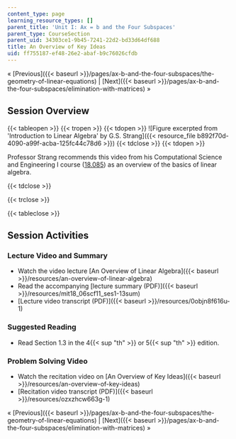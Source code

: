 ```yaml
---
content_type: page
learning_resource_types: []
parent_title: 'Unit I: Ax = b and the Four Subspaces'
parent_type: CourseSection
parent_uid: 34303ce1-9b45-7241-22d2-bd33d64df688
title: An Overview of Key Ideas
uid: ff755187-ef48-26e2-abaf-b9c76026cfdb
---
```


« [Previous]({{< baseurl >}}/pages/ax-b-and-the-four-subspaces/the-geometry-of-linear-equations) | [Next]({{< baseurl >}}/pages/ax-b-and-the-four-subspaces/elimination-with-matrices) »

Session Overview
----------------

{{< tableopen >}}
{{< tropen >}}
{{< tdopen >}}
![Figure excerpted from 'Introduction to Linear Algebra' by G.S. Strang]({{< resource_file b892f70d-4090-a99f-acba-125fc44c78d6 >}})
{{< tdclose >}}
{{< tdopen >}}


Professor Strang recommends this video from his Computational Science and Engineering I course ([18.085](/courses/18-085-computational-science-and-engineering-i-fall-2008/)) as an overview of the basics of linear algebra.


{{< tdclose >}}

{{< trclose >}}

{{< tableclose >}}

Session Activities
------------------

### Lecture Video and Summary

*   Watch the video lecture [An Overview of Linear Algebra]({{< baseurl >}}/resources/an-overview-of-linear-algebra)
*   Read the accompanying [lecture summary (PDF)]({{< baseurl >}}/resources/mit18_06scf11_ses1-13sum)
*   [Lecture video transcript (PDF)]({{< baseurl >}}/resources/0objn8f616u-1)

### Suggested Reading

*   Read Section 1.3 in the 4{{< sup "th" >}} or 5{{< sup "th" >}} edition.

### Problem Solving Video

*   Watch the recitation video on [An Overview of Key Ideas]({{< baseurl >}}/resources/an-overview-of-key-ideas)
*   [Recitation video transcript (PDF)]({{< baseurl >}}/resources/ozxzhcw663g-1)

« [Previous]({{< baseurl >}}/pages/ax-b-and-the-four-subspaces/the-geometry-of-linear-equations) | [Next]({{< baseurl >}}/pages/ax-b-and-the-four-subspaces/elimination-with-matrices) »